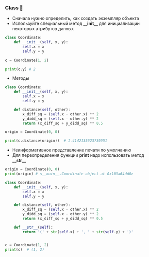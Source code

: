 ### Class :thought_balloon:

* Сначала нужно определить, как создать экземпляр объекта
* Используйте специальный метод __\_\_init\_\___ для инициализации некоторых атрибутов данных

```python
class Coordinate:
    def __init__(self, x, y):
        self.x = x
        self.y = y
        
c = Coordinate(1, 2)

print(c.y) # 2
```

* Методы 

```python
class Coordinate:
    def __init__(self, x, y):
        self.x = x
        self.y = y

    def distance(self, other):
        x_diff_sq = (self.x - other.x) ** 2
        y_didd_sq = (self.x - other.y) ** 2
        return (x_diff_sq + y_didd_sq) ** 0.5

origin = Coordinate(0, 0)

print(c.distance(origin))  # 1.4142135623730951
```

* Неинформативное представление печати по умолчанию
* Для переопределения функции __print__ надо использовать метод __\_\_str\_\___

```python
origin = Coordinate(0, 0)
print(origin) # <__main__.Coordinate object at 0x103a64dd0>
```

```python
class Coordinate:
    def __init__(self, x, y):
        self.x = x
        self.y = y

    def distance(self, other):
        x_diff_sq = (self.x - other.x) ** 2
        y_didd_sq = (self.x - other.y) ** 2
        return (x_diff_sq + y_didd_sq) ** 0.5

    def __str__(self):
        return '(' + str(self.x) + ', ' + str(self.y) + ')'


c = Coordinate(1, 2)
print(c)  # (1, 2)
```

